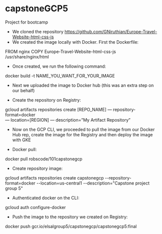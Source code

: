 # capstoneGCP5
Project for bootcamp

- We cloned the repository https://github.com/GNiruthian/Europe-Travel-Website-html-css-js
- We created the image locally with Docker. First the Dockerfile:


FROM nginx
COPY Europe-Travel-Website-html-css-js  /usr/share/nginx/html

- Once created, we run the following command:

docker build -t NAME_YOU_WANT_FOR_YOUR_IMAGE

- Next we uploaded the image to Docker hub (this was an extra step on our behalf)

- Create the repository on Registry:

gcloud artifacts repositories create [REPO_NAME] — repository-format=docker \
— location=[REGION] — description=”My Artifact Repository”

- Now on the GCP CLI, we proceeded to pull the image from our Docker Hub rep, create the image for the Registry and then deploy the image with GKE

- Docker pull:

docker pull robscode/101capstonegcp

- Create repository image:

gcloud artifacts repositories create capstonegcp --repository-format=docker --location=us-central1 --description="Capstone project group 5"

- Authenticated docker on the CLI:

gcloud auth configure-docker


- Push the image to the repository we created on Registry:

docker push gcr.io/elsalgroup5/capstonegcp/capstonegcp5:final

